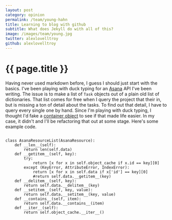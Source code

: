 ```yaml
---
layout: post
category: opinion
permalink: /team/young-hahn
title: Learning to blog with github
subtitle: What does Jekyll do with all of this?
image: /images/team/young.jpg
twitter: alexlovelltroy
github: alexlovelltroy
---
```


{{ page.title }}
================

Having never used markdown before, I guess I should just start with the basics.  I've been playing with duck typing for an [Asana](http://asana.com) API I've been writing.  The issue is to make a list of `Task` objects out of a plain old list of dictionaries.  That list comes for free when I query the project that their in, but is missing a ton of detail about the tasks.  To find out that detail, I have to query every single one by hand.  Since I'm playing with duck typing, I thought I'd fake a [container object](http://docs.python.org/reference/datamodel.html#emulating-container-types) to see if that made life easier.  In my case, it didn't and I'll be refactoring that out at some stage.  Here's some example code.
~~~

class AsanaResourceList(AsanaResource):
    def __len__(self):
        return len(self.data)
    def __getitem__(self, key):
        try:
            return [x for x in self.object_cache if x.id == key][0]
        except (KeyError, AttributeError, IndexError):
            return [x for x in self.data if x['id'] == key][0]
            #return self.data.__getitem__(key)
    def __delitem__(self, key):
        return self.data.__delitem__(key)
    def __setitem__(self, key, value):
        return self.data.__setitem__(key, value)
    def __contains__(self, item):
        return self.data.__contains__(item)
    def __iter__(self):
        return self.object_cache.__iter__()

~~~
